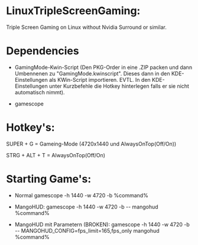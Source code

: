 # LinuxTripleScreenGaming:
Triple Screen Gaming on Linux without Nvidia Surround or similar.

# Dependencies
- GamingMode-Kwin-Script (Den PKG-Order in eine .ZIP packen und dann Umbennenen zu "GamingMode.kwinscript". Dieses dann in den KDE-Einstellungen als KWin-Script importieren. EVTL. In den KDE-Einstellungen unter Kurzbefehle die Hotkey hinterlegen falls er sie nicht automatisch nimmt).

- gamescope

# Hotkey's:
SUPER + G = Gameing-Mode (4720x1440 und AlwaysOnTop(Off/On))

STRG + ALT + T = AlwaysOnTop(Off/On)

# Starting Game's:

- Normal
gamescope -h 1440 -w 4720 -b %command%

- MangoHUD:
gamescope -h 1440 -w 4720 -b -- mangohud %command%

- MangoHUD mit Parametern (BROKEN):
gamescope -h 1440 -w 4720 -b -- MANGOHUD_CONFIG=fps_limit=165,fps_only mangohud %command%
